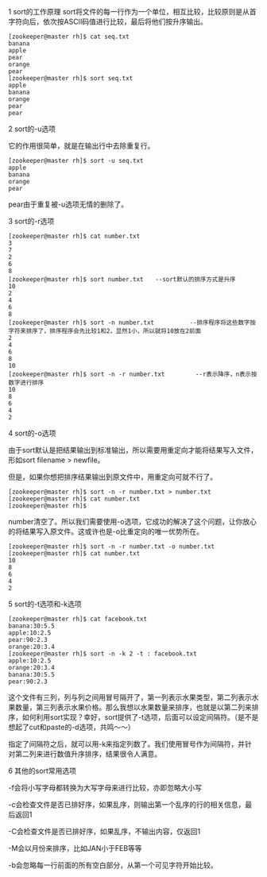1 sort的工作原理
sort将文件的每一行作为一个单位，相互比较，比较原则是从首字符向后，依次按ASCII码值进行比较，最后将他们按升序输出。
```
[zookeeper@master rh]$ cat seq.txt
banana
apple
pear
orange
pear
[zookeeper@master rh]$ sort seq.txt 
apple
banana
orange
pear
pear
```
2 sort的-u选项

它的作用很简单，就是在输出行中去除重复行。
```
[zookeeper@master rh]$ sort -u seq.txt 
apple
banana
orange
pear
```
pear由于重复被-u选项无情的删除了。

3 sort的-r选项
```
[zookeeper@master rh]$ cat number.txt
3
7
2
6
8
[zookeeper@master rh]$ sort number.txt　　--sort默认的排序方式是升序
10
2
4
6
8
[zookeeper@master rh]$ sort -n number.txt　　　　　　--排序程序将这些数字按字符来排序了，排序程序会先比较1和2，显然1小，所以就将10放在2前面
2
4
6
8
10
[zookeeper@master rh]$ sort -n -r number.txt  　　　　--r表示降序，n表示按数字进行排序
10
8
6
4
2
```

4 sort的-o选项

由于sort默认是把结果输出到标准输出，所以需要用重定向才能将结果写入文件，形如sort filename > newfile。

但是，如果你想把排序结果输出到原文件中，用重定向可就不行了。
```
[zookeeper@master rh]$ sort -n -r number.txt > number.txt
[zookeeper@master rh]$ cat number.txt 
[zookeeper@master rh]$ 
```
number清空了。所以我们需要使用-o选项，它成功的解决了这个问题，让你放心的将结果写入原文件。这或许也是-o比重定向的唯一优势所在。

```
[zookeeper@master rh]$ sort -n -r number.txt -o number.txt
[zookeeper@master rh]$ cat number.txt 
10
8
6
4
2
```

5 sort的-t选项和-k选项
```
[zookeeper@master rh]$ cat facebook.txt
banana:30:5.5
apple:10:2.5
pear:90:2.3
orange:20:3.4
[zookeeper@master rh]$ sort -n -k 2 -t : facebook.txt
apple:10:2.5
orange:20:3.4
banana:30:5.5
pear:90:2.3
```
这个文件有三列，列与列之间用冒号隔开了，第一列表示水果类型，第二列表示水果数量，第三列表示水果价格。那么我想以水果数量来排序，也就是以第二列来排序，如何利用sort实现？幸好，sort提供了-t选项，后面可以设定间隔符。（是不是想起了cut和paste的-d选项，共鸣～～）

指定了间隔符之后，就可以用-k来指定列数了。我们使用冒号作为间隔符，并针对第二列来进行数值升序排序，结果很令人满意。

6 其他的sort常用选项

-f会将小写字母都转换为大写字母来进行比较，亦即忽略大小写

-c会检查文件是否已排好序，如果乱序，则输出第一个乱序的行的相关信息，最后返回1

-C会检查文件是否已排好序，如果乱序，不输出内容，仅返回1

-M会以月份来排序，比如JAN小于FEB等等

-b会忽略每一行前面的所有空白部分，从第一个可见字符开始比较。





